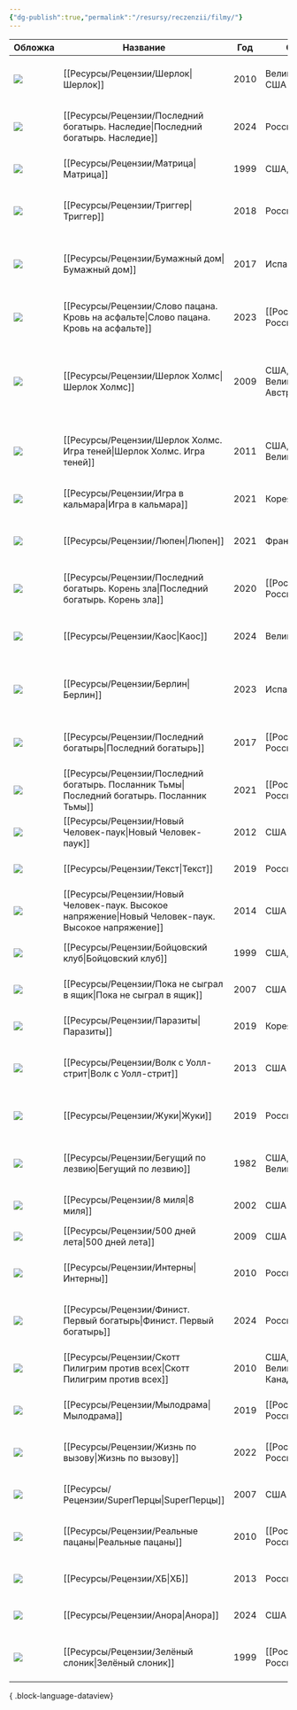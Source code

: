 ```yaml
---
{"dg-publish":true,"permalink":"/resursy/reczenzii/filmy/"}
---
```


| Обложка                                                                                                     | Название                                   | Год  | Страна                                   | Жанр                                                             | Режиссер                                     | Просмотрено | Рейтинг | Оценка | Продолжительность |
| ----------------------------------------------------------------------------------------------------------- | ------------------------------------------ | ---- | ---------------------------------------- | ---------------------------------------------------------------- | -------------------------------------------- | ----------- | ------- | ------ | ----------------- |
| ![](https://image.openmoviedb.com/kinopoisk-images/1629390/f28c1ea2-47b0-49d5-b11c-9608744f0233/orig)       | [[Ресурсы/Рецензии/Шерлок\|Шерлок]]                                 | 2010 | Великобритания, США                      | Криминал, Детектив, Драма, Боевик                                | [[Пол Макгиган\|Пол Макгиган]]               | ✅           | 8.854   | \-     | \-                |
| ![](https://image.openmoviedb.com/kinopoisk-images/10703959/9e9f9580-21e2-48a0-9e7b-8088e968a6b7/orig)      | [[Ресурсы/Рецензии/Последний богатырь. Наследие\|Последний богатырь. Наследие]]           | 2024 | Россия                                   | Фэнтези, Комедия, Приключения, Семейный                          | [[Антон Маслов\|Антон Маслов]]               | ✅           | 8.506   | \-     | 0                 |
| ![](https://image.openmoviedb.com/kinopoisk-images/4774061/cf1970bc-3f08-4e0e-a095-2fb57c3aa7c6/orig)       | [[Ресурсы/Рецензии/Матрица\|Матрица]]                                | 1999 | США, Австралия                           | Фантастика, Боевик                                               | [[Лана Вачовски\|Лана Вачовски]]             | ✅           | 8.498   | \-     | 136               |
| ![](https://image.openmoviedb.com/kinopoisk-images/1898899/5fb7d956-d5fb-4189-9ec9-1a051aaa7f41/orig)       | [[Ресурсы/Рецензии/Триггер\|Триггер]]                                | 2018 | Россия                                   | Драма                                                            | [[Дмитрий Тюрин\|Дмитрий Тюрин]]             | ✅           | 8.455   | \-     | 0                 |
| ![](https://image.openmoviedb.com/kinopoisk-images/6201401/8472ca52-2751-4bbe-9a08-8a1be75f93d5/orig)       | [[Ресурсы/Рецензии/Бумажный дом\|Бумажный дом]]                           | 2017 | Испания                                  | Боевик, Триллер, Драма, Криминал, Детектив                       | [[Хесус Кольменар\|Хесус Кольменар]]         | ✅           | 8.168   | \-     | 0                 |
| ![](https://image.openmoviedb.com/kinopoisk-images/10809116/b4b5b8c1-8e19-4d9f-9784-53f4c27a5954/orig)      | [[Ресурсы/Рецензии/Слово пацана. Кровь на асфальте\|Слово пацана. Кровь на асфальте]]        | 2023 | [[Россия\|Россия]]                       | Драма, Криминал                                                  | [[Жора Крыжовников\|Жора Крыжовников]]       | ✅           | 8.168   | \-     | 0                 |
| ![](https://image.openmoviedb.com/kinopoisk-images/1777765/244e2847-f426-4c60-86ba-34cde7db695f/orig)       | [[Ресурсы/Рецензии/Шерлок Холмс\|Шерлок Холмс]]                           | 2009 | США, Германия, Великобритания, Австралия | Боевик, Приключения, Триллер, Драма, Комедия, Криминал, Детектив | [[Гай Ричи\|Гай Ричи]]                       | ✅           | 8.062   | \-     | 128               |
| ![](https://image.openmoviedb.com/kinopoisk-images/1773646/27b4bcbe-4048-4362-8e40-b9b42e0ef1c2/orig)       | [[Ресурсы/Рецензии/Шерлок Холмс. Игра теней\|Шерлок Холмс. Игра теней]]               | 2011 | США, Великобритания                      | Боевик, Приключения, Триллер, Криминал, Детектив                 | [[Гай Ричи\|Гай Ричи]]                       | ✅           | 7.854   | \-     | 128               |
| ![](https://image.openmoviedb.com/kinopoisk-images/4716873/6587850d-8552-4199-9f0d-7163f02ba71b/orig)       | [[Ресурсы/Рецензии/Игра в кальмара\|Игра в кальмара]]                        | 2021 | Корея Южная                              | Триллер, Драма                                                   | [[Хван Дон-хёк\|Хван Дон-хёк]]               | ✅           | 7.658   | \-     | 0                 |
| ![](https://image.openmoviedb.com/kinopoisk-images/1629390/a7efcbb8-f953-4bf2-a700-2039ef3241a4/orig)       | [[Ресурсы/Рецензии/Люпен\|Люпен]]                                  | 2021 | Франция, США                             | Криминал, Детектив, Драма, Боевик                                | [[Людовик Бернард\|Людовик Бернард]]         | ✅           | 7.518   | \-     | 0                 |
| ![](https://image.openmoviedb.com/kinopoisk-images/10768063/643f3194-aec9-4c60-84c1-3ffd526ebd7c/orig)      | [[Ресурсы/Рецензии/Последний богатырь. Корень зла\|Последний богатырь. Корень зла]]         | 2020 | [[Россия\|Россия]]                       | Фэнтези, Комедия, Приключения, Семейный                          | [[Дмитрий Дьяченко\|Дмитрий Дьяченко]]       | ✅           | 7.452   | \-     | 121               |
| ![](https://image.openmoviedb.com/kinopoisk-images/9784475/08e69d2a-d657-4bfd-815d-7d95fcbe8094/orig)       | [[Ресурсы/Рецензии/Каос\|Каос]]                                   | 2024 | Великобритания                           | Фэнтези, Драма, Комедия                                          | [[Джорджи Бэнкс-Дэвис\|Джорджи Бэнкс-Дэвис]] | ✅           | 7.426   | \-     | 0                 |
| ![](https://image.openmoviedb.com/kinopoisk-images/10835644/03af80ab-966b-4cd2-a935-454f733bb3c8/orig)      | [[Ресурсы/Рецензии/Берлин\|Берлин]]                                 | 2023 | Испания                                  | Боевик, Триллер, Драма, Криминал, Детектив                       | [[Давид Баррокаль\|Давид Баррокаль]]         | ✅           | 7.36    | \-     | 0                 |
| ![](https://image.openmoviedb.com/kinopoisk-images/10768063/66f7e00a-10d6-478c-9f06-0c506183bee2/orig)      | [[Ресурсы/Рецензии/Последний богатырь\|Последний богатырь]]                     | 2017 | [[Россия\|Россия]]                       | Фэнтези, Комедия, Приключения, Семейный                          | [[Дмитрий Дьяченко\|Дмитрий Дьяченко]]       | ✅           | 7.218   | \-     | 114               |
| ![](https://image.openmoviedb.com/kinopoisk-images/1898899/40bffb9c-620f-437c-b4b3-233e16b12cbf/orig)       | [[Ресурсы/Рецензии/Последний богатырь. Посланник Тьмы\|Последний богатырь. Посланник Тьмы]]     | 2021 | [[Россия\|Россия]]                       | Фэнтези, Комедия, Приключения, Семейный                          | [[Дмитрий Дьяченко\|Дмитрий Дьяченко]]       | ✅           | 7.203   | \-     | 108               |
| ![](https://image.openmoviedb.com/kinopoisk-images/1704946/94bbf625-f375-4629-8345-2e9565c07d56/orig)       | [[Ресурсы/Рецензии/Новый Человек-паук\|Новый Человек-паук]]                     | 2012 | США                                      | Фантастика, Боевик, Приключения                                  | [[Марк Уэбб\|Марк Уэбб]]                     | ✅           | 6.935   | \-     | 131               |
| ![](https://image.openmoviedb.com/kinopoisk-images/1600647/d1217630-a3fc-46c8-a5ce-d464ba23473f/orig)       | [[Ресурсы/Рецензии/Текст\|Текст]]                                  | 2019 | Россия                                   | Драма, Триллер                                                   | [[Клим Шипенко\|Клим Шипенко]]               | ✅           | 6.849   | \-     | 132               |
| ![](https://image.openmoviedb.com/kinopoisk-images/1946459/6018c36f-464c-4933-8a83-1b07b90c4e4e/orig)       | [[Ресурсы/Рецензии/Новый Человек-паук. Высокое напряжение\|Новый Человек-паук. Высокое напряжение]] | 2014 | США                                      | Фантастика, Боевик, Приключения                                  | [[Марк Уэбб\|Марк Уэбб]]                     | ✅           | 6.728   | \-     | 142               |
| ![](https://image.openmoviedb.com/kinopoisk-images/4716873/85b585ea-410f-4d1c-aaa5-8d242756c2a4/orig)       | [[Ресурсы/Рецензии/Бойцовский клуб\|Бойцовский клуб]]                        | 1999 | США, Германия                            | Триллер, Драма, Криминал                                         | [[Дэвид Финчер\|Дэвид Финчер]]               | ❌           | 8.673   | \-     | 139               |
| ![](https://image.openmoviedb.com/kinopoisk-images/1600647/7155a924-ac60-4a34-8b0f-56dff6a012f6/orig)       | [[Ресурсы/Рецензии/Пока не сыграл в ящик\|Пока не сыграл в ящик]]                  | 2007 | США                                      | Драма, Комедия, Приключения                                      | [[Роб Райнер\|Роб Райнер]]                   | ❌           | 8.054   | \-     | 97                |
| ![](https://image.openmoviedb.com/kinopoisk-images/4303601/aae3a928-6465-4bed-9af4-16929a44fd79/orig)       | [[Ресурсы/Рецензии/Паразиты\|Паразиты]]                               | 2019 | Корея Южная                              | Драма, Триллер, Комедия                                          | [[Пон Джун-хо\|Пон Джун-хо]]                 | ❌           | 8.043   | \-     | 131               |
| ![](https://image.openmoviedb.com/kinopoisk-images/1946459/5c758ac0-7a5c-4f00-a94f-1be680a312fb/orig)       | [[Ресурсы/Рецензии/Волк с Уолл-стрит\|Волк с Уолл-стрит]]                      | 2013 | США                                      | Драма, Криминал, Биография, Комедия                              | [[Мартин Скорсезе\|Мартин Скорсезе]]         | ❌           | 8.033   | \-     | 180               |
| ![](https://image.openmoviedb.com/kinopoisk-images/10592371/44f531e3-fa19-441b-b523-59dcce90c5dd/orig)      | [[Ресурсы/Рецензии/Жуки\|Жуки]]                                   | 2019 | Россия                                   | Комедия                                                          | [[Константин Смирнов\|Константин Смирнов]]   | ❌           | 7.86    | \-     | 0                 |
| ![](https://image.openmoviedb.com/kinopoisk-images/1629390/ffa0729b-8587-47e8-b4de-3f8a2c61e218/orig)       | [[Ресурсы/Рецензии/Бегущий по лезвию\|Бегущий по лезвию]]                      | 1982 | США, Великобритания                      | Фантастика, Драма, Детектив, Боевик                              | [[Ридли Скотт\|Ридли Скотт]]                 | ❌           | 7.739   | \-     | 117               |
| ![](https://image.openmoviedb.com/kinopoisk-images/1704946/de906015-a4b2-4d32-ac60-2d09ba361363/orig)       | [[Ресурсы/Рецензии/8 миля\|8 миля]]                                 | 2002 | США                                      | Драма, Музыка                                                    | [[Кёртис Хэнсон\|Кёртис Хэнсон]]             | ❌           | 7.721   | \-     | 110               |
| ![](https://image.openmoviedb.com/kinopoisk-images/1898899/97e9d2eb-0aeb-4644-88f1-67eea45b6b2e/orig)       | [[Ресурсы/Рецензии/500 дней лета\|500 дней лета]]                          | 2009 | США                                      | Мелодрама, Комедия                                               | [[Марк Уэбб\|Марк Уэбб]]                     | ❌           | 7.643   | \-     | 95                |
| ![](https://image.openmoviedb.com/kinopoisk-images/10812607/6f902c58-7f03-470b-807b-a8ac75fdbb4b/orig)      | [[Ресурсы/Рецензии/Интерны\|Интерны]]                                | 2010 | Россия                                   | Комедия                                                          | [[Максим Пежемский\|Максим Пежемский]]       | ❌           | 7.411   | \-     | 0                 |
| ![](https://image.openmoviedb.com/kinopoisk-images/4486362/42fafa63-b6b8-4df6-9a26-17b346c85d5e/orig)       | [[Ресурсы/Рецензии/Финист. Первый богатырь\|Финист. Первый богатырь]]                | 2024 | Россия                                   | Приключения, Фэнтези                                             | [[Дмитрий Дьяченко\|Дмитрий Дьяченко]]       | ❌           | 7.372   | \-     | 112               |
| ![](https://image.openmoviedb.com/kinopoisk-images/1629390/0c6d775a-f544-4367-a8d6-24ac7b81a0e6/orig)       | [[Ресурсы/Рецензии/Скотт Пилигрим против всех\|Скотт Пилигрим против всех]]             | 2010 | США, Великобритания, Канада, Япония      | Фэнтези, Боевик, Мелодрама, Комедия                              | [[Эдгар Райт\|Эдгар Райт]]                   | ❌           | 7.258   | \-     | 112               |
| ![](https://image.openmoviedb.com/kinopoisk-images/1946459/331e864f-6a29-45d3-952c-2ed4da7e8f8d/orig)       | [[Ресурсы/Рецензии/Мылодрама\|Мылодрама]]                              | 2019 | [[Россия\|Россия]]                       | Комедия                                                          | [[Илья Куликов\|Илья Куликов]]               | ❌           | 7.255   | \-     | 0                 |
| ![](https://image.openmoviedb.com/kinopoisk-images/1898899/e92272d8-771c-411e-8a25-b4253c9a7bae/orig)       | [[Ресурсы/Рецензии/Жизнь по вызову\|Жизнь по вызову]]                        | 2022 | [[Россия\|Россия]]                       | Драма                                                            | [[Сарик Андреасян\|Сарик Андреасян]]         | ❌           | 6.971   | \-     | 0                 |
| ![](https://image.openmoviedb.com/kinopoisk-images/4774061/76cdf696-135e-43ea-93a2-c93a8ed30a51/orig)       | [[Ресурсы/Рецензии/SuperПерцы\|SuperПерцы]]                             | 2007 | США                                      | Комедия                                                          | [[Грег Моттола\|Грег Моттола]]               | ❌           | 6.938   | \-     | 113               |
| ![](https://avatars.mds.yandex.net/get-kinopoisk-image/10893610/03725f33-8fba-4501-b2b3-eedf82a686cb/3840x) | [[Ресурсы/Рецензии/Реальные пацаны\|Реальные пацаны]]                        | 2010 | [[Россия\|Россия]]                       | Комедия                                                          | [[Жанна Кадникова\|Жанна Кадникова]]         | ❌           | 6.765   | \-     | 0                 |
| ![](https://image.openmoviedb.com/kinopoisk-images/1898899/153ab2e3-5775-4568-8343-12b6e544002d/orig)       | [[Ресурсы/Рецензии/ХБ\|ХБ]]                                     | 2013 | Россия                                   | Комедия                                                          | [[Егор Баранов\|Егор Баранов]]               | ❌           | 6.563   | \-     | 0                 |
| ![](https://image.openmoviedb.com/kinopoisk-images/10953618/b7c8240b-e6e8-4b27-9d8e-0eada5dc50ac/orig)      | [[Ресурсы/Рецензии/Анора\|Анора]]                                  | 2024 | США                                      | Драма, Мелодрама, Комедия                                        | [[Шон Бэйкер\|Шон Бэйкер]]                   | ❌           | 6.485   | \-     | 139               |
| ![](https://image.openmoviedb.com/kinopoisk-images/1600647/acb20d4a-57e2-4ac2-8c89-e550958d65a1/orig)       | [[Ресурсы/Рецензии/Зелёный слоник\|Зелёный слоник]]                         | 1999 | [[Россия\|Россия]]                       | Ужасы, Триллер                                                   | [[Светлана Баскова\|Светлана Баскова]]       | ❌           | 5.652   | \-     | 86                |

{ .block-language-dataview}
 